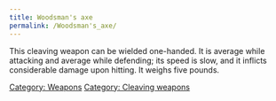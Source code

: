 ```yaml
---
title: Woodsman's axe
permalink: /Woodsman's_axe/
---
```


This cleaving weapon can be wielded one-handed. It is average while
attacking and average while defending; its speed is slow, and it
inflicts considerable damage upon hitting. It weighs five pounds.

[Category: Weapons](Category:_Weapons "wikilink") [Category: Cleaving
weapons](Category:_Cleaving_weapons "wikilink")